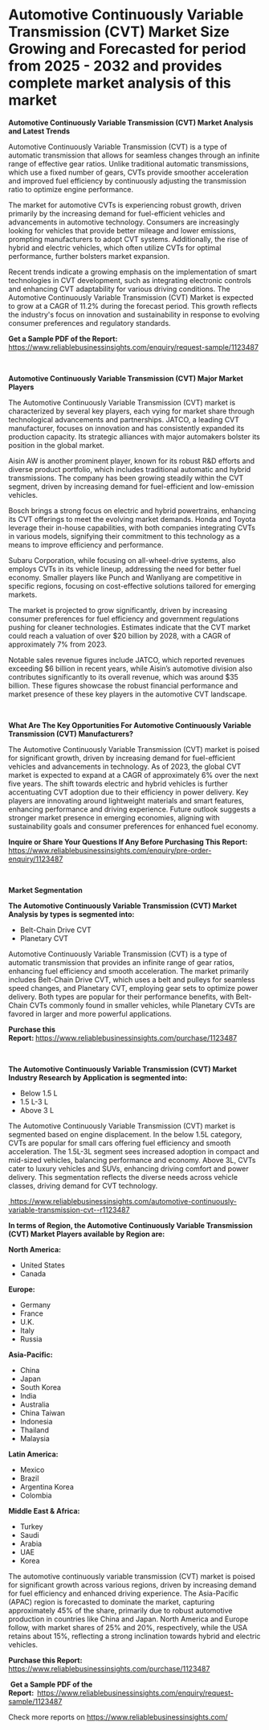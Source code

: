 <p><h1>Automotive Continuously Variable Transmission (CVT) Market Size Growing and Forecasted for period from 2025 - 2032 and provides complete market analysis of this market</h1></p><p><strong>Automotive Continuously Variable Transmission (CVT) Market Analysis and Latest Trends</strong></p>
<p><p>Automotive Continuously Variable Transmission (CVT) is a type of automatic transmission that allows for seamless changes through an infinite range of effective gear ratios. Unlike traditional automatic transmissions, which use a fixed number of gears, CVTs provide smoother acceleration and improved fuel efficiency by continuously adjusting the transmission ratio to optimize engine performance.</p><p>The market for automotive CVTs is experiencing robust growth, driven primarily by the increasing demand for fuel-efficient vehicles and advancements in automotive technology. Consumers are increasingly looking for vehicles that provide better mileage and lower emissions, prompting manufacturers to adopt CVT systems. Additionally, the rise of hybrid and electric vehicles, which often utilize CVTs for optimal performance, further bolsters market expansion.</p><p>Recent trends indicate a growing emphasis on the implementation of smart technologies in CVT development, such as integrating electronic controls and enhancing CVT adaptability for various driving conditions. The Automotive Continuously Variable Transmission (CVT) Market is expected to grow at a CAGR of 11.2% during the forecast period. This growth reflects the industry's focus on innovation and sustainability in response to evolving consumer preferences and regulatory standards.</p></p>
<p><strong>Get a Sample PDF of the Report:&nbsp;</strong> <a href="https://www.reliablebusinessinsights.com/enquiry/request-sample/1123487?utm_campaign=2440&utm_medium=2&utm_source=Github&utm_content=ia&utm_term=31032025&utm_id=automotive-continuously-variable-transmission-cvt">https://www.reliablebusinessinsights.com/enquiry/request-sample/1123487</a></p>
<p>&nbsp;</p>
<p><strong>Automotive Continuously Variable Transmission (CVT) Major Market Players</strong></p>
<p><p>The Automotive Continuously Variable Transmission (CVT) market is characterized by several key players, each vying for market share through technological advancements and partnerships. JATCO, a leading CVT manufacturer, focuses on innovation and has consistently expanded its production capacity. Its strategic alliances with major automakers bolster its position in the global market.</p><p>Aisin AW is another prominent player, known for its robust R&D efforts and diverse product portfolio, which includes traditional automatic and hybrid transmissions. The company has been growing steadily within the CVT segment, driven by increasing demand for fuel-efficient and low-emission vehicles.</p><p>Bosch brings a strong focus on electric and hybrid powertrains, enhancing its CVT offerings to meet the evolving market demands. Honda and Toyota leverage their in-house capabilities, with both companies integrating CVTs in various models, signifying their commitment to this technology as a means to improve efficiency and performance.</p><p>Subaru Corporation, while focusing on all-wheel-drive systems, also employs CVTs in its vehicle lineup, addressing the need for better fuel economy. Smaller players like Punch and Wanliyang are competitive in specific regions, focusing on cost-effective solutions tailored for emerging markets.</p><p>The market is projected to grow significantly, driven by increasing consumer preferences for fuel efficiency and government regulations pushing for cleaner technologies. Estimates indicate that the CVT market could reach a valuation of over $20 billion by 2028, with a CAGR of approximately 7% from 2023.</p><p>Notable sales revenue figures include JATCO, which reported revenues exceeding $6 billion in recent years, while Aisin’s automotive division also contributes significantly to its overall revenue, which was around $35 billion. These figures showcase the robust financial performance and market presence of these key players in the automotive CVT landscape.</p></p>
<p>&nbsp;</p>
<p><strong>What Are The Key Opportunities For Automotive Continuously Variable Transmission (CVT) Manufacturers?</strong></p>
<p><p>The Automotive Continuously Variable Transmission (CVT) market is poised for significant growth, driven by increasing demand for fuel-efficient vehicles and advancements in technology. As of 2023, the global CVT market is expected to expand at a CAGR of approximately 6% over the next five years. The shift towards electric and hybrid vehicles is further accentuating CVT adoption due to their efficiency in power delivery. Key players are innovating around lightweight materials and smart features, enhancing performance and driving experience. Future outlook suggests a stronger market presence in emerging economies, aligning with sustainability goals and consumer preferences for enhanced fuel economy.</p></p>
<p><strong>Inquire or Share Your Questions If Any Before Purchasing This Report:</strong> <a href="https://www.reliablebusinessinsights.com/enquiry/pre-order-enquiry/1123487?utm_campaign=2440&utm_medium=2&utm_source=Github&utm_content=ia&utm_term=31032025&utm_id=automotive-continuously-variable-transmission-cvt">https://www.reliablebusinessinsights.com/enquiry/pre-order-enquiry/1123487</a></p>
<p>&nbsp;</p>
<p><strong>Market Segmentation</strong></p>
<p><strong>The Automotive Continuously Variable Transmission (CVT) Market Analysis by types is segmented into:</strong></p>
<p><ul><li>Belt-Chain Drive CVT</li><li>Planetary CVT</li></ul></p>
<p><p>Automotive Continuously Variable Transmission (CVT) is a type of automatic transmission that provides an infinite range of gear ratios, enhancing fuel efficiency and smooth acceleration. The market primarily includes Belt-Chain Drive CVT, which uses a belt and pulleys for seamless speed changes, and Planetary CVT, employing gear sets to optimize power delivery. Both types are popular for their performance benefits, with Belt-Chain CVTs commonly found in smaller vehicles, while Planetary CVTs are favored in larger and more powerful applications.</p></p>
<p><strong>Purchase this Report:&nbsp;</strong><a href="https://www.reliablebusinessinsights.com/purchase/1123487?utm_campaign=2440&utm_medium=2&utm_source=Github&utm_content=ia&utm_term=31032025&utm_id=automotive-continuously-variable-transmission-cvt">https://www.reliablebusinessinsights.com/purchase/1123487</a></p>
<p>&nbsp;</p>
<p><strong>The Automotive Continuously Variable Transmission (CVT) Market Industry Research by Application is segmented into:</strong></p>
<p><ul><li>Below 1.5 L</li><li>1.5 L-3 L</li><li>Above 3 L</li></ul></p>
<p><p>The Automotive Continuously Variable Transmission (CVT) market is segmented based on engine displacement. In the below 1.5L category, CVTs are popular for small cars offering fuel efficiency and smooth acceleration. The 1.5L-3L segment sees increased adoption in compact and mid-sized vehicles, balancing performance and economy. Above 3L, CVTs cater to luxury vehicles and SUVs, enhancing driving comfort and power delivery. This segmentation reflects the diverse needs across vehicle classes, driving demand for CVT technology.</p></p>
<p><a href="https://www.reliablebusinessinsights.com/automotive-continuously-variable-transmission-cvt--r1123487?utm_campaign=2440&utm_medium=2&utm_source=Github&utm_content=ia&utm_term=31032025&utm_id=automotive-continuously-variable-transmission-cvt">&nbsp;https://www.reliablebusinessinsights.com/automotive-continuously-variable-transmission-cvt--r1123487</a></p>
<p><strong>In terms of Region, the Automotive Continuously Variable Transmission (CVT) Market Players available by Region are:</strong></p>
<p>
    <p> <strong> North America: </strong>
        <ul>
            <li>United States</li>
            <li>Canada</li>
        </ul>
        </p> 
    <p> <strong> Europe: </strong>
        <ul>
            <li>Germany</li>
            <li>France</li>
            <li>U.K.</li>
            <li>Italy</li>
            <li>Russia</li>
        </ul>
        </p> 
    <p> <strong> Asia-Pacific: </strong>
        <ul>
            <li>China</li>
            <li>Japan</li>
            <li>South Korea</li>
            <li>India</li>
            <li>Australia</li>
            <li>China Taiwan</li>
            <li>Indonesia</li>
            <li>Thailand</li>
            <li>Malaysia</li>
        </ul>
        </p> 
    <p> <strong> Latin America: </strong>
        <ul>
            <li>Mexico</li>
            <li>Brazil</li>
            <li>Argentina Korea</li>
            <li>Colombia</li>
        </ul>
        </p> 
    <p> <strong> Middle East & Africa: </strong>
        <ul>
            <li>Turkey</li>
            <li>Saudi</li>
            <li>Arabia</li>
            <li>UAE</li>
            <li>Korea</li>
        </ul>
    </p>
    </p>
<p><p>The automotive continuously variable transmission (CVT) market is poised for significant growth across various regions, driven by increasing demand for fuel efficiency and enhanced driving experience. The Asia-Pacific (APAC) region is forecasted to dominate the market, capturing approximately 45% of the share, primarily due to robust automotive production in countries like China and Japan. North America and Europe follow, with market shares of 25% and 20%, respectively, while the USA retains about 15%, reflecting a strong inclination towards hybrid and electric vehicles.</p></p>
<p><strong>Purchase this Report: </strong><a href="https://www.reliablebusinessinsights.com/purchase/1123487?utm_campaign=2440&utm_medium=2&utm_source=Github&utm_content=ia&utm_term=31032025&utm_id=automotive-continuously-variable-transmission-cvt">https://www.reliablebusinessinsights.com/purchase/1123487</a></p>
<p>&nbsp;<strong>Get a Sample PDF of the Report:&nbsp;&nbsp;</strong><a href="https://www.reliablebusinessinsights.com/enquiry/request-sample/1123487?utm_campaign=2440&utm_medium=2&utm_source=Github&utm_content=ia&utm_term=31032025&utm_id=automotive-continuously-variable-transmission-cvt">https://www.reliablebusinessinsights.com/enquiry/request-sample/1123487</a></p>
<p><strong></strong></p>
<p>Check more reports on <a href="https://www.reliablebusinessinsights.com/?utm_campaign=2440&utm_medium=2&utm_source=Github&utm_content=ia&utm_term=31032025&utm_id=automotive-continuously-variable-transmission-cvt">https://www.reliablebusinessinsights.com/</a></p>